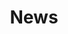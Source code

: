 ---
layout: news
title: News
alt_title: "News & Announcements"
permalink: /news/
redirect_from:
    - /news/developers-log-october-2022
    - /news/developers-log-august-september-2022
    - /news/developers-log-july-2022
    - /news/developers-log-june-2022
    - /news/developers-log-may-2022
    - /news/demo-now-available-in-japanese
    - /news/free-demo-launch
    - /news/developers-log-march-2022
    - /news/developers-log-december-2021
    - /news/developers-log-november-2021
    - /news/developers-log-october-2021
    - /news/developers-log-september-2021
    - /news/developers-log-august-2021
    - /news/developers-log-june-2021
    - /news/developers-log-may-2021
    - /news/developers-log-april-2021
    - /news/website-amp-steam-page-launch
    - /news/status-update-october-2020
---